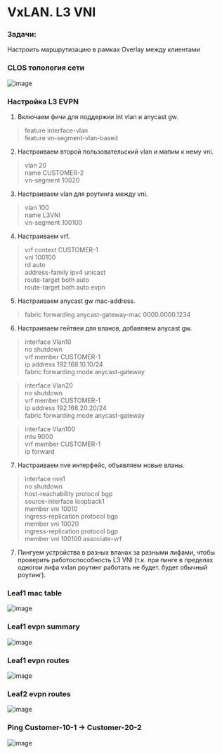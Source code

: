 # VxLAN. L3 VNI

### Задачи:
Настроить маршрутизацию в рамках Overlay между клиентами

### CLOS топология сети
![image](https://github.com/user-attachments/assets/70164b6d-ef30-4a6e-9d35-8e6abeb6a26e)

### Настройка L3 EVPN

1. Включаем фичи для поддержки int vlan и anycast gw.

> feature interface-vlan  
feature vn-segment-vlan-based  

2. Настраиваем второй пользовательский vlan и мапим к нему vni.
> vlan 20  
  name CUSTOMER-2  
  vn-segment 10020  

3. Настраиваем vlan для роутинга между vni.
> vlan 100  
  name L3VNI  
  vn-segment 100100  

4. Настраиваем vrf.
> vrf context CUSTOMER-1  
  vni 100100  
  rd auto  
  address-family ipv4 unicast  
    route-target both auto  
    route-target both auto evpn  

5. Настраиваем anycast gw mac-address.
> fabric forwarding anycast-gateway-mac 0000.0000.1234  

6. Настраиваем гейтвеи для вланов, добавляем anycast gw.
> interface Vlan10  
  no shutdown  
  vrf member CUSTOMER-1  
  ip address 192.168.10.10/24  
  fabric forwarding mode anycast-gateway  
  
> interface Vlan20  
  no shutdown  
  vrf member CUSTOMER-1  
  ip address 192.168.20.20/24  
  fabric forwarding mode anycast-gateway  
  
> interface Vlan100  
  mtu 9000  
  vrf member CUSTOMER-1  
  ip forward  
  
7. Настраиваем nve интерфейс, объявляем новые вланы.
  >  interface nve1  
  no shutdown  
  host-reachability protocol bgp  
  source-interface loopback1  
  member vni 10010  
    ingress-replication protocol bgp  
  member vni 10020  
    ingress-replication protocol bgp  
  member vni 100100 associate-vrf  
   
7. Пингуем устройства в разных вланах за разными лифами, чтобы проверить работоспособность L3 VNI (т.к. при пинге в пределах одногои лифа vxlan роутинг работать не будет. будет обычный роутинг).

### Leaf1 mac table
![image](https://github.com/user-attachments/assets/431770f2-7d5f-49fb-acfa-d948527d5cc8)

### Leaf1 evpn summary
![image](https://github.com/user-attachments/assets/30e37c09-65d3-43c7-a546-32148981b7ca)

### Leaf1 evpn routes
![image](https://github.com/user-attachments/assets/332881ee-13e8-45fc-b194-ebdc8e6fe2c5)

### Leaf2 evpn routes
![image](https://github.com/user-attachments/assets/b0e8aed3-e0e1-43e5-8cd7-3f1780300e17)

### Ping Customer-10-1 -> Customer-20-2
![image](https://github.com/user-attachments/assets/c2f0b436-69f6-413b-ad61-707ce078cfce)

